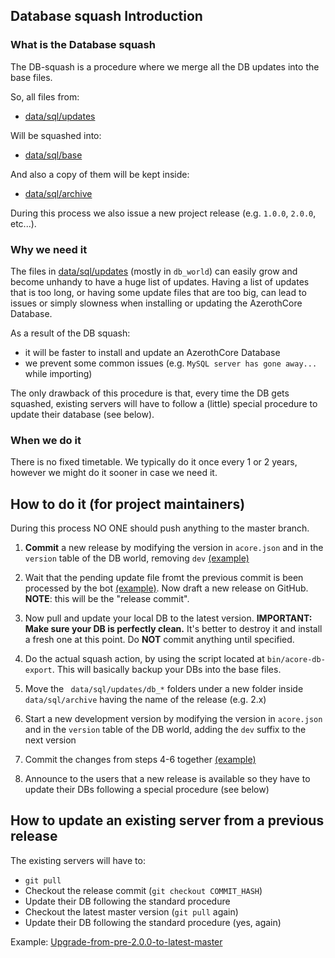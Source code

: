 ## Database squash Introduction

### What is the Database squash

The DB-squash is a procedure where we merge all the DB updates into the base files.

So, all files from:

- [data/sql/updates](https://github.com/azerothcore/azerothcore-wotlk/tree/master/data/sql/updates)

Will be squashed into:

- [data/sql/base](https://github.com/azerothcore/azerothcore-wotlk/tree/master/data/sql/base)

And also a copy of them will be kept inside:

- [data/sql/archive](https://github.com/azerothcore/azerothcore-wotlk/tree/master/data/sql/archive)

During this process we also issue a new project release (e.g. `1.0.0`, `2.0.0`, etc...).

### Why we need it

The files in [data/sql/updates](https://github.com/azerothcore/azerothcore-wotlk/tree/master/data/sql/updates) (mostly in `db_world`) can easily grow and become unhandy to have a huge list of updates.
Having a list of updates that is too long, or having some update files that are too big, can lead to issues or simply slowness when installing or updating the AzerothCore Database.

As a result of the DB squash:

- it will be faster to install and update an AzerothCore Database
- we prevent some common issues (e.g. `MySQL server has gone away...` while importing)

The only drawback of this procedure is that, every time the DB gets squashed, existing servers will have to follow a (little) special procedure to update their database (see below).

### When we do it

There is no fixed timetable. We typically do it once every 1 or 2 years, however we might do it sooner in case we need it.

## How to do it (for project maintainers)

During this process NO ONE should push anything to the master branch.

1) **Commit** a new release by modifying the version in `acore.json` and in the `version` table of the DB world, removing `dev` [(example)](https://github.com/azerothcore/azerothcore-wotlk/commit/2742a2ed37bec33544ca496b883ed50d6a50693e)

2) Wait that the pending update file fromt the previous commit is been processed by the bot [(example)](https://github.com/azerothcore/azerothcore-wotlk/commit/1fc22a74088e235e78fa02decbaf0864899477d7).
   Now draft a new release on GitHub. **NOTE**: this will be the "release commit".

3) Now pull and update your local DB to the latest version. **IMPORTANT: Make sure your DB is perfectly clean.**
  It's better to destroy it and install a fresh one at this point. Do **NOT** commit anything until specified.

4) Do the actual squash action, by using the script located at `bin/acore-db-export`. This will basically backup your DBs into the base files.

5) Move the ` data/sql/updates/db_*` folders under a new folder inside `data/sql/archive` having the name of the release (e.g. 2.x)

6) Start a new development version by modifying the version in `acore.json` and in the `version` table of the DB world, adding the `dev` suffix to the next version

7) Commit the changes from steps 4-6 together [(example)](https://github.com/azerothcore/azerothcore-wotlk/commit/0858526c9a678e90ffa830182c25434b36fee2c5)

8) Announce to the users that a new release is available so they have to update their DBs following a special procedure (see below)

## How to update an existing server from a previous release

The existing servers will have to:

- `git pull`
- Checkout the release commit (`git checkout COMMIT_HASH`)
- Update their DB following the standard procedure
- Checkout the latest master version (`git pull` again)
- Update their DB following the standard procedure (yes, again)

Example: [Upgrade-from-pre-2.0.0-to-latest-master](https://www.azerothcore.org/wiki/Upgrade-from-pre-2.0.0-to-latest-master)


